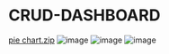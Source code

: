 # CRUD-DASHBOARD

[pie chart.zip](https://github.com/vishalmw/CRUD-DASHBOARD/files/10784575/pie.chart.zip)
![image](https://user-images.githubusercontent.com/122365233/220116812-f69539e7-4082-479b-b03d-9cb16419e7b7.png)
![image](https://user-images.githubusercontent.com/122365233/220116833-e2d1ff4d-7202-400f-9431-5f21df3bda76.png)
![image](https://user-images.githubusercontent.com/122365233/220116880-01b79e9a-10bf-41d6-a05e-c75f1e3de9b6.png)
